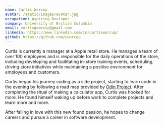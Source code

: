 ```yaml
---
name: Curtis Warcup
avatar: /static/images/avatar.jpg
occupation: Aspiring Devloper
company: University of British Columbia
email: curtisgwarcup@gmail.com
linkedin: https://www.linkedin.com/in/curtiswarcup/
github: https://github.com/cwarcup
---
```


Curtis is currently a manager at a Apple retail store. He manages a team of over 100 employees and is responsible for the daily operations of the store, including developing and facilitating in-store training events, scheduling, driving store initiatives while maintaining a positive environment for employees and customers.

Curtis began his journey coding as a side project, starting to learn code in the evening by following a road map provided by [Odin Project](https://www.theodinproject.com/). After completing the ritual of making a calculator app, Curtis was hooked for more. He found himself waking up before work to complete projects and learn more and more.

After falling in love with this new found passion, he hopes to change careers and pursue a career in software development.
